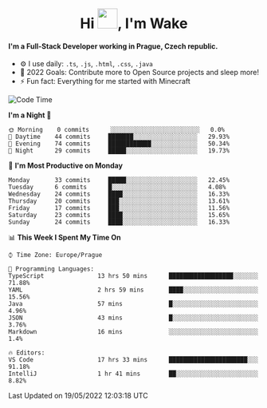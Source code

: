 <h1 align="center">Hi <img src="https://raw.githubusercontent.com/MrWakeCZ/MrWakeCZ/master/Hi.gif" width="40px" />, I'm Wake</h1>

#### I'm a Full-Stack Developer working in Prague, Czech republic.
- ⚙️ I use daily: `.ts`, `.js`, `.html`, `.css`, `.java`
- 🥅 2022 Goals: Contribute more to Open Source projects and sleep more!
- ⚡ Fun fact: Everything for me started with Minecraft

<!--START_SECTION:waka-->
![Code Time](http://img.shields.io/badge/Code%20Time-2%2C411%20hrs%208%20mins-blue)

**I'm a Night 🦉** 

```text
🌞 Morning    0 commits      ░░░░░░░░░░░░░░░░░░░░░░░░░   0.0% 
🌆 Daytime    44 commits     ███████░░░░░░░░░░░░░░░░░░   29.93% 
🌃 Evening    74 commits     ████████████░░░░░░░░░░░░░   50.34% 
🌙 Night      29 commits     █████░░░░░░░░░░░░░░░░░░░░   19.73%

```
📅 **I'm Most Productive on Monday** 

```text
Monday       33 commits     █████░░░░░░░░░░░░░░░░░░░░   22.45% 
Tuesday      6 commits      █░░░░░░░░░░░░░░░░░░░░░░░░   4.08% 
Wednesday    24 commits     ████░░░░░░░░░░░░░░░░░░░░░   16.33% 
Thursday     20 commits     ███░░░░░░░░░░░░░░░░░░░░░░   13.61% 
Friday       17 commits     ███░░░░░░░░░░░░░░░░░░░░░░   11.56% 
Saturday     23 commits     ████░░░░░░░░░░░░░░░░░░░░░   15.65% 
Sunday       24 commits     ████░░░░░░░░░░░░░░░░░░░░░   16.33%

```


📊 **This Week I Spent My Time On** 

```text
⌚︎ Time Zone: Europe/Prague

💬 Programming Languages: 
TypeScript               13 hrs 50 mins      ██████████████████░░░░░░░   71.88% 
YAML                     2 hrs 59 mins       ████░░░░░░░░░░░░░░░░░░░░░   15.56% 
Java                     57 mins             █░░░░░░░░░░░░░░░░░░░░░░░░   4.96% 
JSON                     43 mins             █░░░░░░░░░░░░░░░░░░░░░░░░   3.76% 
Markdown                 16 mins             ░░░░░░░░░░░░░░░░░░░░░░░░░   1.4%

🔥 Editors: 
VS Code                  17 hrs 33 mins      ██████████████████████░░░   91.18% 
IntelliJ                 1 hr 41 mins        ██░░░░░░░░░░░░░░░░░░░░░░░   8.82%

```


 Last Updated on 19/05/2022 12:03:18 UTC
<!--END_SECTION:waka-->
